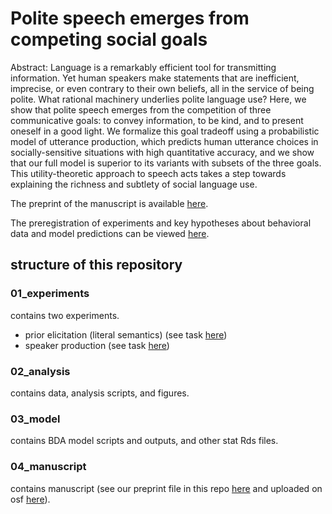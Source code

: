 # Polite speech emerges from competing social goals
Abstract: Language is a remarkably efficient tool for transmitting information. Yet human speakers make statements that are inefficient, imprecise, or even contrary to their own beliefs, all in the service of being polite. What rational machinery underlies polite language use? Here, we show that polite speech emerges from the competition of three communicative goals: to convey information, to be kind, and to present oneself in a good light. We formalize this goal tradeoff using a probabilistic model of utterance production, which predicts human utterance choices in socially-sensitive situations with high quantitative accuracy, and we show that our full model is superior to its variants with subsets of the three goals. This utility-theoretic approach to speech acts takes a step towards explaining the richness and subtlety of social language use.

The preprint of the manuscript is available [here](https://psyarxiv.com/67ne8).

The preregistration of experiments and key hypotheses about behavioral data and model predictions can be viewed [here](https://osf.io/tre7c/).

## structure of this repository

### 01_experiments

contains two experiments.
- prior elicitation (literal semantics) (see task [here](https://langcog.stanford.edu/expts/EJY/polgrice/L2_J_wNeg/negimp_prior_3star.html))
- speaker production (see task [here](https://langcog.stanford.edu/expts/EJY/polgrice/speaker_production_3star/speaker_3star.html))

### 02_analysis

contains data, analysis scripts, and figures.

### 03_model

contains BDA model scripts and outputs, and other stat Rds files.

### 04_manuscript

contains manuscript (see our preprint file in this repo [here](https://github.com/ejyoon/polite_speaker/blob/master/04_manuscript/01_general/polite_manuscript%20copy.pdf) and uploaded on osf [here](https://psyarxiv.com/67ne8)).
